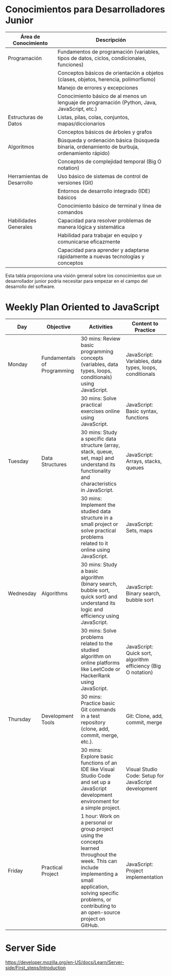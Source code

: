 # Conocimientos para Desarrolladores Junior

| Área de Conocimiento | Descripción |
|----------------------|-------------|
| Programación | Fundamentos de programación (variables, tipos de datos, ciclos, condicionales, funciones) |
|  | Conceptos básicos de orientación a objetos (clases, objetos, herencia, polimorfismo) |
|  | Manejo de errores y excepciones |
|  | Conocimiento básico de al menos un lenguaje de programación (Python, Java, JavaScript, etc.) |
| Estructuras de Datos | Listas, pilas, colas, conjuntos, mapas/diccionarios |
|  | Conceptos básicos de árboles y grafos |
| Algoritmos | Búsqueda y ordenación básica (búsqueda binaria, ordenamiento de burbuja, ordenamiento rápido) |
|  | Conceptos de complejidad temporal (Big O notation) |
| Herramientas de Desarrollo | Uso básico de sistemas de control de versiones (Git) |
|  | Entornos de desarrollo integrado (IDE) básicos |
|  | Conocimiento básico de terminal y línea de comandos |
| Habilidades Generales | Capacidad para resolver problemas de manera lógica y sistemática |
|  | Habilidad para trabajar en equipo y comunicarse eficazmente |
|  | Capacidad para aprender y adaptarse rápidamente a nuevas tecnologías y conceptos |

Esta tabla proporciona una visión general sobre los conocimientos que un desarrollador junior podría necesitar para empezar en el campo del desarrollo del software.



# Weekly Plan Oriented to JavaScript

| Day       | Objective                        | Activities                                                                 | Content to Practice                                      |
|-----------|----------------------------------|---------------------------------------------------------------------------|----------------------------------------------------------|
| Monday    | Fundamentals of Programming      | 30 mins: Review basic programming concepts (variables, data types, loops, conditionals) using JavaScript. | JavaScript: Variables, data types, loops, conditionals    |
|           |                                  | 30 mins: Solve practical exercises online using JavaScript.               | JavaScript: Basic syntax, functions                       |
| Tuesday   | Data Structures                  | 30 mins: Study a specific data structure (array, stack, queue, set, map) and understand its functionality and characteristics in JavaScript. | JavaScript: Arrays, stacks, queues                        |
|           |                                  | 30 mins: Implement the studied data structure in a small project or solve practical problems related to it online using JavaScript. | JavaScript: Sets, maps                                    |
| Wednesday | Algorithms                       | 30 mins: Study a basic algorithm (binary search, bubble sort, quick sort) and understand its logic and efficiency using JavaScript. | JavaScript: Binary search, bubble sort                    |
|           |                                  | 30 mins: Solve problems related to the studied algorithm on online platforms like LeetCode or HackerRank using JavaScript. | JavaScript: Quick sort, algorithm efficiency (Big O notation) |
| Thursday  | Development Tools                | 30 mins: Practice basic Git commands in a test repository (clone, add, commit, merge, etc.). | Git: Clone, add, commit, merge                            |
|           |                                  | 30 mins: Explore basic functions of an IDE like Visual Studio Code and set up a JavaScript development environment for a simple project. | Visual Studio Code: Setup for JavaScript development      |
| Friday    | Practical Project                | 1 hour: Work on a personal or group project using the concepts learned throughout the week. This can include implementing a small application, solving specific problems, or contributing to an open-source project on GitHub. | JavaScript: Project implementation                        |


 
# Server Side

https://developer.mozilla.org/en-US/docs/Learn/Server-side/First_steps/Introduction

